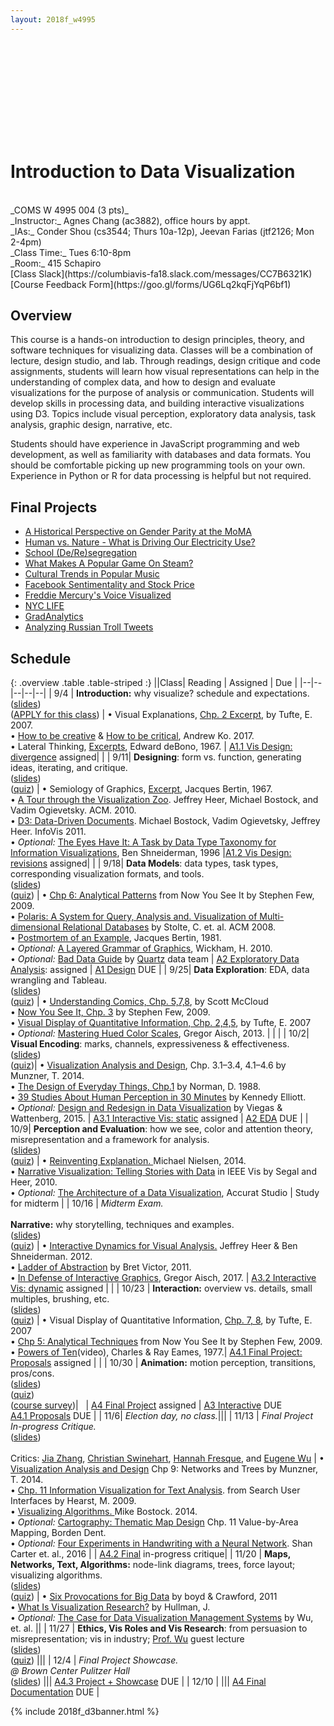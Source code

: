 ```yaml
---
layout: 2018f_w4995
---
```


<svg id="d3banner"></svg>

# Introduction to Data Visualization

<br>
_COMS W 4995 004 (3 pts)_ <br>
_Instructor:_ Agnes Chang (ac3882), office hours by appt. <br>
_IAs:_ Conder Shou (cs3544; Thurs 10a-12p), Jeevan Farias (jtf2126; Mon 2-4pm)<br>
_Class Time:_ Tues 6:10-8pm <br>
_Room:_ 415 Schapiro <br>
[Class Slack](https://columbiavis-fa18.slack.com/messages/CC7B6321K) <br>
[Course Feedback Form](https://goo.gl/forms/UG6Lq2kqFjYqP6bf1)

## Overview

This course is a hands-on introduction to design principles, theory, and software techniques for visualizing data. Classes will be a combination of lecture, design studio, and lab. Through readings, design critique and code assignments, students will learn how visual representations can help in the understanding of complex data, and how to design and evaluate visualizations for the purpose of analysis or communication. Students will develop skills in processing data, and building interactive visualizations using D3. Topics include visual perception, exploratory data analysis, task analysis, graphic design, narrative, etc.

Students should have experience in JavaScript programming and web development, as well as familiarity with databases and data formats. You should be comfortable picking up new programming tools on your own. Experience in Python or R for data processing is helpful but not required.

## Final Projects

- [A Historical Perspective on Gender Parity at the MoMA](https://beta.observablehq.com/@ataylorg/untitled/2)
- [Human vs. Nature - What is Driving Our Electricity Use?](https://project.alan-zhufengxu.com/new-york-electricity-story)
- [School (De/Re)segregation](https://datashizteam.github.io/A4_test/)
- [What Makes A Popular Game On Steam?](https://owlviz.jczhang.com/)
- [Cultural Trends in Popular Music ](https://beta.observablehq.com/@vizbiz/search-sentiment-analysis-of-billboard-top-100-songs-2000-2?fbclid=IwAR0DwHIG5GSFzvf5yLxhk2IYjm0QcKN8d-ZaHP_01h9Sx7vYRsGklax4XVw)
- [Facebook Sentimentality and Stock Price](https://beta.observablehq.com/@wanlinxie/untitled/5)
- [Freddie Mercury's Voice Visualized](https://julialedur.github.io/freddie-mercurys-voice/)
- [NYC LIFE](https://beta.observablehq.com/@janewukk/final-xploration1)
- [GradAnalytics](http://gradanalytics.ddns.net/)
- [Analyzing Russian Troll Tweets](https://beta.observablehq.com/@mogryzko/for-chris/2)

## Schedule

{: .overview .table .table-striped :}
||Class| Reading | Assigned | Due |
|--|--|--|--|--|
| 9/4 | **Introduction:** why visualize? schedule and expectations.<br>([slides](https://docs.google.com/presentation/d/1DvytttEEQ4Ru9Rh0ixBajnNy-AqGvrATWJjFipn3b2g/edit?usp=sharing))<br>([APPLY for this class](https://goo.gl/forms/hgAH8T8bUhtdpPYo1)) | • Visual Explanations, [Chp. 2 Excerpt](https://courseworks2.columbia.edu/courses/67918/files/3201029), by Tufte, E. 2007.<br>• [How to be creative](http://faculty.washington.edu/ajko/books/design-methods/how-to-be-creative.html) & [How to be critical](http://faculty.washington.edu/ajko/books/design-methods/how-to-be-critical.html), Andrew Ko. 2017.<br>• Lateral Thinking, [Excerpts](https://courseworks2.columbia.edu/courses/67918/files/3201020), Edward deBono, 1967. | [A1.1 Vis Design: divergence](a1.html) assigned| |
| 9/11| **Designing**: form vs. function, generating ideas, iterating, and critique.<br>([slides](https://docs.google.com/presentation/d/1Q8qXaaLcdk3TXsmvmQiKGudu2wFfa_0sjG-rNrf3wRY/edit?usp=sharing))<br>([quiz](https://goo.gl/forms/sdh5ZqaCyyAIH5n13)) | • Semiology of Graphics, [Excerpt](https://courseworks2.columbia.edu/courses/67918/files?preview=3298037), Jacques Bertin, 1967.<br>• [A Tour through the Visualization Zoo](http://queue.acm.org/detail.cfm?id=1805128). Jeffrey Heer, Michael Bostock, and Vadim Ogievetsky. ACM. 2010.<br>• [D3: Data-Driven Documents](http://vis.stanford.edu/files/2011-D3-InfoVis.pdf). Michael Bostock, Vadim Ogievetsky, Jeffrey Heer. InfoVis 2011.<br>• *Optional:* [The Eyes Have It: A Task by Data Type Taxonomy for Information Visualizations](http://drum.lib.umd.edu/bitstream/handle/1903/466/CS-TR-3665.pdf?sequence=2), Ben Shneiderman, 1996 |[A1.2 Vis Design: revisions](a1.html) assigned| |
| 9/18| **Data Models**: data types, task types, corresponding visualization formats, and tools.<br>([slides](https://docs.google.com/presentation/d/1gb__-ZkYqcHyEzjJ7t9-3R08OWoB6egUCYFfWyHLOQA/edit?usp=sharing))<br>([quiz](https://goo.gl/forms/Nm3VHgOPPMYHcpcq2)) | • [Chp 6: Analytical Patterns](https://courseworks2.columbia.edu/courses/67918/files/3298557) from Now You See It by Stephen Few, 2009.<br>• [Polaris: A System for Query, Analysis and. Visualization of Multi-dimensional Relational Databases](https://research.tableau.com/sites/default/files/Tableau-CACM-Nov-2008-Polaris-Article-by-Stolte-Tang-Hanrahan.pdf) by Stolte, C. et. al. ACM 2008.<br>• [Postmortem of an Example](https://courseworks2.columbia.edu/courses/67918/files/3298035), Jacques Bertin, 1981.<br>• *Optional:* [A Layered Grammar of Graphics](http://vita.had.co.nz/papers/layered-grammar.html), Wickham, H. 2010.<br>• *Optional:* [Bad Data Guide](https://github.com/Quartz/bad-data-guide) by [Quartz](http://agneschang.net/gsapp-dataviz-archhum/qz.com) data team | [A2 Exploratory Data Analysis](a2.html): assigned | [A1 Design](a1.html) DUE |
| 9/25| **Data Exploration**: EDA, data wrangling and Tableau.<br>([slides](https://docs.google.com/presentation/d/1w83E46TXgnLD9YKmhvp90GmoGtr42euAMJVmNSIRLuY/edit?usp=sharing))<br>([quiz](https://goo.gl/forms/3VfNlNJtYOjOqHul1)) | • [Understanding Comics, Chp. 5,7,8](https://courseworks2.columbia.edu/courses/67918/files/3201028), by Scott McCloud<br>• [Now You See It, Chp. 3](https://courseworks2.columbia.edu/courses/67918/files?preview=3347098) by Stephen Few, 2009.<br>• [Visual Display of Quantitative Information, Chp. 2,4,5](https://courseworks2.columbia.edu/courses/67918/files/3298097), by Tufte, E. 2007<br>• _Optional:_ [Mastering Hued Color Scales](https://www.vis4.net/blog/2013/09/mastering-multi-hued-color-scales/), Gregor Aisch, 2013. | | |
| 10/2| **Visual Encoding**: marks, channels, expressiveness & effectiveness.<br>([slides](https://docs.google.com/presentation/d/1yoGxjp3ZdGYi-Bh07XTmiwzWEpXDvyZ2vS81NYkXAe0/edit?usp=sharing))<br>([quiz](https://goo.gl/forms/4gHXjrBudpinz1Ds2))| • [Visualization Analysis and Design](https://clio.columbia.edu/catalog/11255731), Chp. 3.1–3.4, 4.1–4.6 by Munzner, T. 2014.<br>• [The Design of Everyday Things, Chp.1](https://courseworks2.columbia.edu/courses/67918/files?preview=3405668) by Norman, D. 1988.<br>• [39 Studies About Human Perception in 30 Minutes](https://medium.com/@kennelliott/39-studies-about-human-perception-in-30-minutes-4728f9e31a73) by Kennedy Elliott.<br>• _Optional:_ [Design and Redesign in Data Visualization](https://medium.com/@hint_fm/design-and-redesign-4ab77206cf9#.mha4ohu1t) by Viegas & Wattenberg, 2015. | [A3.1 Interactive Vis: static](a3.html) assigned | [A2 EDA](a2.html) DUE |
| 10/9| **Perception and Evaluation**: how we see, color and attention theory, misrepresentation and a framework for analysis.<br>([slides](https://docs.google.com/presentation/d/1_Duy4ppJDh3p7NTR2kvaGgvD47WFmiQiv_rISe5xctE/edit?usp=sharing))<br>([quiz](https://goo.gl/forms/ftRr1xJuGlfRmjxo2)) | • [Reinventing Explanation. ](http://michaelnielsen.org/reinventing_explanation/) Michael Nielsen, 2014.<br>• [Narrative Visualization: Telling Stories with Data](https://courseworks2.columbia.edu/courses/67918/files?preview=3440921) in IEEE Vis by Segal and Heer, 2010.<br>• _Optional:_ [The Architecture of a Data Visualization](https://medium.com/accurat-studio/the-architecture-of-a-data-visualization-470b807799b4), Accurat Studio | Study for midterm |
| 10/16 | _Midterm Exam._<br><br>**Narrative:** why storytelling, techniques and examples.<br>([slides](https://docs.google.com/presentation/d/1SuhVcaW6VZev7T6eiQpKlccD_VBT-GdMUzb3KPKcxsQ/edit?usp=sharing))<br>([quiz](https://goo.gl/forms/9rsp95Krq84ZP7Bq2)) | • [Interactive Dynamics for Visual Analysis.](http://portal.acm.org/ft_gateway.cfm?id=2146416&type=pdf) Jeffrey Heer & Ben Shneiderman. 2012.<br>• [Ladder of Abstraction](http://worrydream.com/LadderOfAbstraction/) by Bret Victor, 2011.<br>• [In Defense of Interactive Graphics](https://www.vis4.net/blog/2017/03/in-defense-of-interactive-graphics/), Gregor Aisch, 2017. | [A3.2 Interactive Vis: dynamic](a3.html) assigned | |
| 10/23 | **Interaction:** overview vs. details, small multiples, brushing, etc.<br>([slides](https://docs.google.com/presentation/d/1jL4EAQf-zxq6K1vHJ3kmh6nqRopkNRIRSCG9CbwfYLU/edit?usp=sharing))<br>([quiz](https://goo.gl/forms/dFbnKs5mvUlXNjGa2)) | • Visual Display of Quantitative Information, [Chp. 7, 8](https://courseworks2.columbia.edu/courses/67918/files?preview=3348986), by Tufte, E. 2007<br>• [Chp 5: Analytical Techniques](https://courseworks2.columbia.edu/courses/67918/files?preview=3347100) from Now You See It by Stephen Few, 2009.<br>• [Powers of Ten](https://youtu.be/0fKBhvDjuy0)(video), Charles & Ray Eames, 1977.| [A4.1 Final Project: Proposals](a4.html) assigned |  |
| 10/30 | **Animation:** motion perception, transitions, pros/cons.<br>([slides](https://docs.google.com/presentation/d/1xHuOP7Tlsy1waTXpLI2iUkjDfWtAZoHvGQKSAQ8MOtk/edit?usp=sharing))<br>([quiz](https://goo.gl/forms/cdirOAjYlb6ZPAhS2))<br>([course survey](https://goo.gl/forms/ItvfRCR7dr2YQDI02))| &nbsp; | [A4 Final Project](a4.html) assigned | [A3 Interactive](a3.html) DUE<br>[A4.1 Proposals](a4.html) DUE |
| 11/6| _Election day, no class._|||
| 11/13 | _Final Project In-progress Critique._<br>([slides](https://docs.google.com/presentation/d/16o-QG2PzI6nRpkOtGPbUYy0EI6Vv8PyORfBFycXamQk/edit?usp=sharing))<br><br>Critics: [Jia Zhang](https://dataminding.blog/), [Christian Swinehart](https://www.newschool.edu/parsons/faculty/christian-swinehart/), [Hannah Fresque](https://www.propublica.org/people/hannah-fresques), and [Eugene Wu](http://www.eugenewu.net/) | •  [Visualization Analysis and Design](https://clio.columbia.edu/catalog/11255731) Chp 9: Networks and Trees by Munzner, T. 2014.<br>• [Chp. 11 Information Visualization for Text Analysis](http://searchuserinterfaces.com/book/sui_ch11_text_analysis_visualization.html). from Search User Interfaces by Hearst, M. 2009.<br>• [Visualizing Algorithms. ](https://bost.ocks.org/mike/algorithms/) Mike Bostock. 2014.<br>• *Optional:* [Cartography: Thematic Map Design](https://magrawala.github.io/cs448b-fa17/assets/docs/Dent-Chap11.pdf) Chp. 11 Value-by-Area Mapping, Borden Dent.<br>• *Optional:* [Four Experiments in Handwriting with a Neural Network](https://distill.pub/2016/handwriting/). Shan Carter et. al., 2016 | | [A4.2 Final](a4.html) in-progress critique|
| 11/20 | **Maps, Networks, Text, Algorithms:** node-link diagrams, trees, force layout; visualizing algorithms.<br>([slides](https://docs.google.com/presentation/d/1aJTNUTo0l1IoVEg0t8_GIn87W35F5CpKQ6gCVOU14Ng/edit?usp=sharing))<br>([quiz](https://goo.gl/forms/MsnYUkjyCyWPvj4H2)) | • [Six Provocations for Big Data](https://courseworks2.columbia.edu/courses/67918/files?preview=3722127) by boyd & Crawford, 2011<br>• [What Is Visualization Research?](https://medium.com/multiple-views-visualization-research-explained/what-is-visualization-research-what-should-it-be-8840a9ba658) by Hullman, J.<br>• _Optional:_ [The Case for Data Visualization Management Systems](https://www.dropbox.com/s/yhwnsxfhau7pp1c/Ermac.pdf?dl=0) by Wu, et. al. ||
| 11/27 | **Ethics, Vis Roles and Vis Research**: from persuasion to misrepresentation; vis in industry; [Prof. Wu](http://www.eugenewu.net/) guest lecture<br>([slides](https://docs.google.com/presentation/d/1XtA2TXzHKwzeABgxDwn5UZ_rKG1kkoq33wUpkl-AKYM/edit?usp=sharing))<br>([quiz](https://goo.gl/forms/dbdvlY7iYuigAFek2)) |||
| 12/4 | _Final Project Showcase.<br>@ Brown Center Pulitzer Hall_<br>([slides](https://docs.google.com/presentation/d/1nYcUYv7CBc9zRPrQmzM72gTwgi1lvHsfLGdhzeDp4SQ/edit?usp=sharing)) ||| [A4.3 Project + Showcase](a4.html) DUE |
| 12/10 | ||| [A4 Final Documentation](a4.html) DUE |

{% include 2018f_d3banner.html %}
